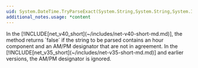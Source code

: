 ```yaml
---
uid: System.DateTime.TryParseExact(System.String,System.String,System.IFormatProvider,System.Globalization.DateTimeStyles,System.DateTime@)
additional_notes.usage: *content
---
```


<p>In the [!INCLUDE[net_v40_short](~/includes/net-v40-short-md.md)], the <xref href="erload:System.DateTime.TryParseExact"></xref> method returns `false` if the string to be parsed contains an hour component and an AM/PM designator that are not in agreement. In the [!INCLUDE[net_v35_short](~/includes/net-v35-short-md.md)] and earlier versions, the AM/PM designator is ignored.</p>


